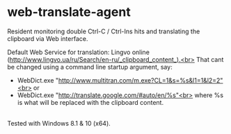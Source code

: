 # web-translate-agent
Resident monitoring double Ctrl-C / Ctrl-Ins hits and translating the clipboard via Web interface.

Default Web Service for translation: Lingvo online (http://www.lingvo.ua/ru/Search/en-ru/_clipboard_content_).<br>
That cant be changed using a command line startup argument, say:<br>
* WebDict.exe "http://www.multitran.com/m.exe?CL=1&s=%s&l1=1&l2=2"<br>
 or<br>
* WebDict.exe "http://translate.google.com/#auto/en/%s"<br>
 where %s is what will be replaced with the clipboard content.<br>
<br>
Tested with Windows 8.1 & 10 (x64).
